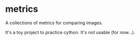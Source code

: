 # metrics
A collections of metrics for comparing images.

It's a toy project to practice cython. It's not usable (for now...).

